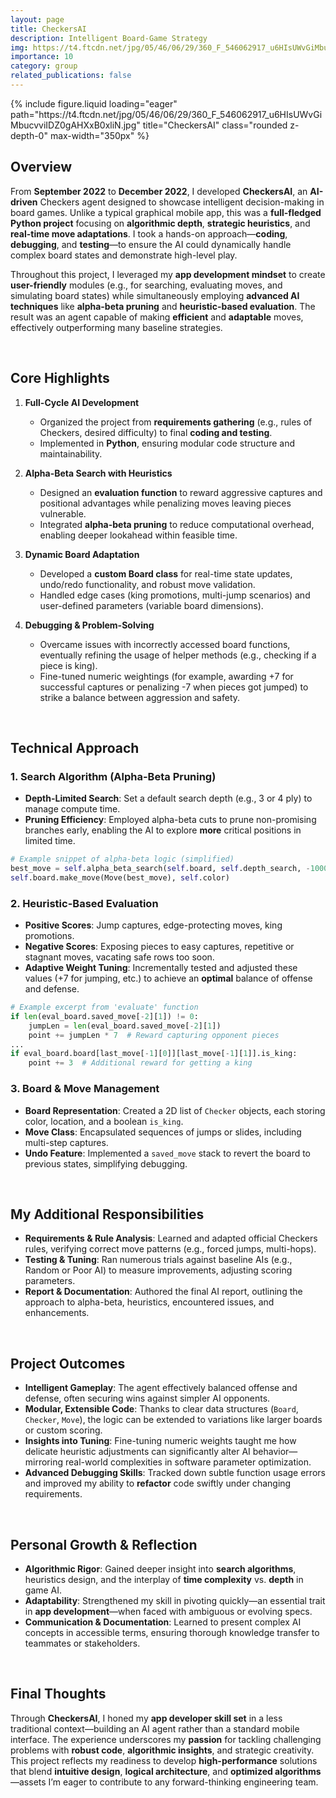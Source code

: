 ```yaml
---
layout: page
title: CheckersAI
description: Intelligent Board-Game Strategy
img: https://t4.ftcdn.net/jpg/05/46/06/29/360_F_546062917_u6HIsUWvGiMbucvviIDZ0gAHXxB0xliN.jpg
importance: 10
category: group
related_publications: false
---
```


<div class="row">
  <div class="col-sm mt-3 mt-md-0 text-center">
    {% include figure.liquid
       loading="eager"
       path="https://t4.ftcdn.net/jpg/05/46/06/29/360_F_546062917_u6HIsUWvGiMbucvviIDZ0gAHXxB0xliN.jpg"
       title="CheckersAI"
       class="rounded z-depth-0"
       max-width="350px"
    %}
  </div>
</div>

## Overview

From **September 2022** to **December 2022**, I developed **CheckersAI**, an **AI-driven** Checkers agent designed to showcase intelligent decision-making in board games. Unlike a typical graphical mobile app, this was a **full-fledged Python project** focusing on **algorithmic depth**, **strategic heuristics**, and **real-time move adaptations**. I took a hands-on approach—**coding**, **debugging**, and **testing**—to ensure the AI could dynamically handle complex board states and demonstrate high-level play.

Throughout this project, I leveraged my **app development mindset** to create **user-friendly** modules (e.g., for searching, evaluating moves, and simulating board states) while simultaneously employing **advanced AI techniques** like **alpha-beta pruning** and **heuristic-based evaluation**. The result was an agent capable of making **efficient** and **adaptable** moves, effectively outperforming many baseline strategies.

<br>

## Core Highlights

1. **Full-Cycle AI Development**

   - Organized the project from **requirements gathering** (e.g., rules of Checkers, desired difficulty) to final **coding and testing**.
   - Implemented in **Python**, ensuring modular code structure and maintainability.

2. **Alpha-Beta Search with Heuristics**

   - Designed an **evaluation function** to reward aggressive captures and positional advantages while penalizing moves leaving pieces vulnerable.
   - Integrated **alpha-beta pruning** to reduce computational overhead, enabling deeper lookahead within feasible time.

3. **Dynamic Board Adaptation**

   - Developed a **custom Board class** for real-time state updates, undo/redo functionality, and robust move validation.
   - Handled edge cases (king promotions, multi-jump scenarios) and user-defined parameters (variable board dimensions).

4. **Debugging & Problem-Solving**
   - Overcame issues with incorrectly accessed board functions, eventually refining the usage of helper methods (e.g., checking if a piece is king).
   - Fine-tuned numeric weightings (for example, awarding +7 for successful captures or penalizing -7 when pieces got jumped) to strike a balance between aggression and safety.

<br>

## Technical Approach

### 1. Search Algorithm (Alpha-Beta Pruning)

- **Depth-Limited Search**: Set a default search depth (e.g., 3 or 4 ply) to manage compute time.
- **Pruning Efficiency**: Employed alpha-beta cuts to prune non-promising branches early, enabling the AI to explore **more** critical positions in limited time.

```python
# Example snippet of alpha-beta logic (simplified)
best_move = self.alpha_beta_search(self.board, self.depth_search, -100000, 100000, 0)
self.board.make_move(Move(best_move), self.color)
```

### 2. Heuristic-Based Evaluation

- **Positive Scores**: Jump captures, edge-protecting moves, king promotions.
- **Negative Scores**: Exposing pieces to easy captures, repetitive or stagnant moves, vacating safe rows too soon.
- **Adaptive Weight Tuning**: Incrementally tested and adjusted these values (+7 for jumping, etc.) to achieve an **optimal** balance of offense and defense.

```python
# Example excerpt from 'evaluate' function
if len(eval_board.saved_move[-2][1]) != 0:
    jumpLen = len(eval_board.saved_move[-2][1])
    point += jumpLen * 7  # Reward capturing opponent pieces
...
if eval_board.board[last_move[-1][0]][last_move[-1][1]].is_king:
    point += 3  # Additional reward for getting a king
```

### 3. Board & Move Management

- **Board Representation**: Created a 2D list of `Checker` objects, each storing color, location, and a boolean `is_king`.
- **Move Class**: Encapsulated sequences of jumps or slides, including multi-step captures.
- **Undo Feature**: Implemented a `saved_move` stack to revert the board to previous states, simplifying debugging.

<br>

## My Additional Responsibilities

- **Requirements & Rule Analysis**: Learned and adapted official Checkers rules, verifying correct move patterns (e.g., forced jumps, multi-hops).
- **Testing & Tuning**: Ran numerous trials against baseline AIs (e.g., Random or Poor AI) to measure improvements, adjusting scoring parameters.
- **Report & Documentation**: Authored the final AI report, outlining the approach to alpha-beta, heuristics, encountered issues, and enhancements.

<br>

## Project Outcomes

- **Intelligent Gameplay**: The agent effectively balanced offense and defense, often securing wins against simpler AI opponents.
- **Modular, Extensible Code**: Thanks to clear data structures (`Board`, `Checker`, `Move`), the logic can be extended to variations like larger boards or custom scoring.
- **Insights into Tuning**: Fine-tuning numeric weights taught me how delicate heuristic adjustments can significantly alter AI behavior—mirroring real-world complexities in software parameter optimization.
- **Advanced Debugging Skills**: Tracked down subtle function usage errors and improved my ability to **refactor** code swiftly under changing requirements.

<br>

## Personal Growth & Reflection

- **Algorithmic Rigor**: Gained deeper insight into **search algorithms**, heuristics design, and the interplay of **time complexity** vs. **depth** in game AI.
- **Adaptability**: Strengthened my skill in pivoting quickly—an essential trait in **app development**—when faced with ambiguous or evolving specs.
- **Communication & Documentation**: Learned to present complex AI concepts in accessible terms, ensuring thorough knowledge transfer to teammates or stakeholders.

<br>

## Final Thoughts

Through **CheckersAI**, I honed my **app developer skill set** in a less traditional context—building an AI agent rather than a standard mobile interface. The experience underscores my **passion** for tackling challenging problems with **robust code**, **algorithmic insights**, and strategic creativity. This project reflects my readiness to develop **high-performance** solutions that blend **intuitive design**, **logical architecture**, and **optimized algorithms**—assets I’m eager to contribute to any forward-thinking engineering team.
